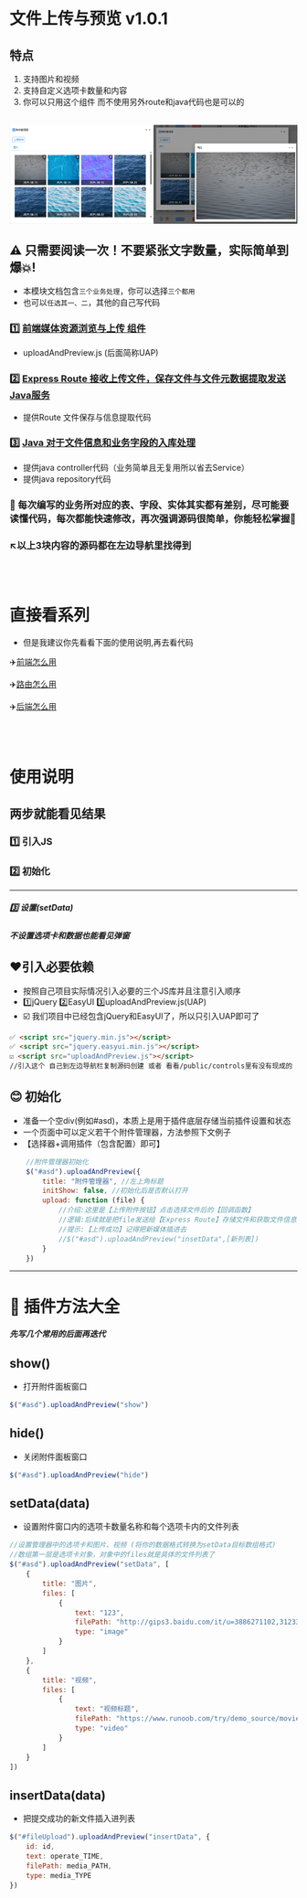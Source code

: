 # 文件上传与预览 v1.0.1
## 特点
1. 支持图片和视频
2. 支持自定义选项卡数量和内容
3. 你可以只用这个组件 而不使用另外route和java代码也是可以的
<br/>
<div style="display:flex">
<img src="/images/upload.png" style="width:50%"></img>
<img src="/images/preview.png" style="width:50%"></img>
<br/>
<br/>
<br/>
</div>


## ⚠ 只需要阅读一次！不要紧张文字数量，实际简单到爆💥!
- 本模块文档包含`三个业务处理`，你可以选择`三个都用`
- 也可以`任选其一、二`，其他的自己写代码

### 1️⃣ [前端媒体资源浏览与上传 组件](/uploadAndPreview/code.html)
- uploadAndPreview.js (后面简称UAP) 

### 2️⃣ [Express Route 接收上传文件，保存文件与文件元数据提取发送Java服务](#)
- 提供Route 文件保存与信息提取代码

### 3️⃣ [Java 对于文件信息和业务字段的入库处理](#)
- 提供java controller代码（业务简单且无复用所以省去Service）
- 提供java repository代码
### 💬 每次编写的业务所对应的表、字段、实体其实都有差别，尽可能要读懂代码，每次都能快速修改，再次强调源码很简单，你能轻松掌握💯

### ↖️以上3块内容的源码都在左边导航里找得到

<br/>
<br/>

# 直接看系列
- 但是我建议你先看看下面的使用说明,再去看代码

✈️[前端怎么用](/uploadAndPreview/html.html)

✈️[路由怎么用](/uploadAndPreview/route.html)

✈️[后端怎么用](/uploadAndPreview/java.html)

<br/>
<br/>

# 使用说明

## 两步就能看见结果
### 1️⃣ 引入JS 
### 2️⃣ 初始化 
---
##### 3️⃣ 设置(setData) 
##### 不设置选项卡和数据也能看见弹窗

## ❤️引入必要依赖
- 按照自己项目实际情况引入必要的三个JS库并且注意引入顺序
- 1️⃣jQuery  2️⃣EasyUI  3️⃣uploadAndPreview.js(UAP)
- ☑️ 我们项目中已经包含jQuery和EasyUI了，所以只引入UAP即可了

```html
✅️ <script src="jquery.min.js"></script>
✅️ <script src="jquery.easyui.min.js"></script>
☑️ <script src="uploadAndPreview.js"></script> 
//引入这个 自己到左边导航栏复制源码创建 或者 看看/public/controls里有没有现成的 
```

## 😊 初始化
- 准备一个空div(例如#asd)，本质上是用于插件底层存储当前插件设置和状态
- 一个页面中可以定义若干个附件管理器，方法参照下文例子
- 【选择器+调用插件（包含配置）即可】
```javascript
    //附件管理器初始化
    $("#asd").uploadAndPreview({
        title: "附件管理器", //左上角标题
        initShow: false, //初始化后是否默认打开
        upload: function (file) { 
            //介绍:这里是【上传附件按钮】点击选择文件后的【回调函数】
            //逻辑:后续就是把file发送给【Express Route】存储文件和获取文件信息
            //提示:【上传成功】记得把新媒体插进去
            //$("#asd").uploadAndPreview("insetData",[新列表])
        }
    })
```

---

# 👑 插件方法大全
##### 先写几个常用的后面再迭代

##  show() 
- 打开附件面板窗口
```javascript
$("#asd").uploadAndPreview("show")
```

## hide() 
- 关闭附件面板窗口
```javascript
$("#asd").uploadAndPreview("hide")
```

## setData(data) 
- 设置附件窗口内的选项卡数量名称和每个选项卡内的文件列表
```javascript
//设置管理器中的选项卡和图片、视频 (将你的数据格式转换为setData目标数组格式)
//数组第一层是选项卡对象，对象中的files就是具体的文件列表了
$("#asd").uploadAndPreview("setData", [
    {
        title: "图片",
        files: [
            {
                text: "123",
                filePath: "http://gips3.baidu.com/it/u=3886271102,3123389489&fm=3028&app=3028&f=JPEG&fmt=auto?w=1280&h=960",
                type: "image"
            }
        ]
    },
    {
        title: "视频",
        files: [
            {
                text: "视频标题",
                filePath: "https://www.runoob.com/try/demo_source/movie.mp4",
                type: "video"
            }
        ]
    }
])

```
## insertData(data) 
- 把提交成功的新文件插入进列表
```javascript
$("#fileUpload").uploadAndPreview("insertData", {
    id: id,
    text: operate_TIME,
    filePath: media_PATH,
    type: media_TYPE
})
```